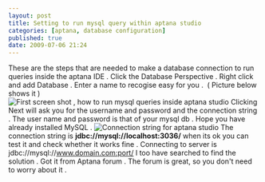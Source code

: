 ```yaml
---
layout: post
title: Setting to run mysql query within aptana studio
categories: [aptana, database configuration]
published: true
date: 2009-07-06 21:24
---
```

These are the steps that are needed to make a database connection to run queries inside the aptana IDE .  Click the Database Perspective . Right click and add Database . Enter a name to recogise easy for you .  ( Picture below shows it )  ![First screen shot , how to run mysql queries inside aptana studio](http://farm4.static.flickr.com/3628/3694154069_10f353d8c5.jpg?v=0)  Clicking Next will ask you for the username and password and the connection string . The user name and password is that of your mysql db . Hope you have already installed MySQL .  ![Connection string for aptana studio](http://farm3.static.flickr.com/2669/3694154075_ab66c55792.jpg?v=0)  The connection string is **jdbc://mysql://localhost:3036/**  when its ok you can test it and check whether it works fine .  Connecting to server is jdbc://mysql://www.domain.com:port/  I too have searched to find the solution . Got it from Aptana forum . The forum is great, so you don't need to worry about it .   
